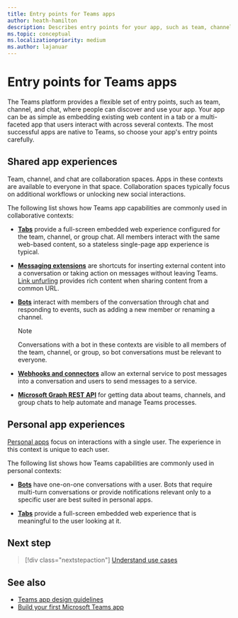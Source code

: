 ```yaml
---
title: Entry points for Teams apps
author: heath-hamilton
description: Describes entry points for your app, such as team, channel, and chat in personal and shared app experience
ms.topic: conceptual
ms.localizationpriority: medium
ms.author: lajanuar
---
```


# Entry points for Teams apps

The Teams platform provides a flexible set of entry points, such as team, channel, and chat, where people can discover and use your app. Your app can be as simple as embedding existing web content in a tab or a multi-faceted app that users interact with across several contexts.
The most successful apps are native to Teams, so choose your app's entry points carefully.

## Shared app experiences

Team, channel, and chat are collaboration spaces. Apps in these contexts are available to everyone in that space. Collaboration spaces typically focus on additional workflows or unlocking new social interactions.

The following list shows how Teams app capabilities are commonly used in collaborative contexts:

* [**Tabs**](~/tabs/what-are-tabs.md) provide a full-screen embedded web experience configured for the team, channel, or group chat. All members interact with the same web-based content, so a stateless single-page app experience is typical.  

* [**Messaging extensions**](~/messaging-extensions/what-are-messaging-extensions.md) are shortcuts for inserting external content into a conversation or taking action on messages without leaving Teams. [Link unfurling](~/messaging-extensions/how-to/link-unfurling.md) provides rich content when sharing content from a common URL.

* [**Bots**](~/bots/what-are-bots.md) interact with members of the conversation through chat and responding to events, such as adding a new member or renaming a channel.
   > [!NOTE]
   > Conversations with a bot in these contexts are visible to all members of the team, channel, or group, so bot conversations must be relevant to everyone.

* [**Webhooks and connectors**](~/webhooks-and-connectors/what-are-webhooks-and-connectors.md) allow an external service to post messages into a conversation and users to send messages to a service.

* [**Microsoft Graph REST API**](/graph/teams-concept-overview) for getting data about teams, channels, and group chats to help automate and manage Teams processes.

## Personal app experiences

[Personal apps](../concepts/design/personal-apps.md) focus on interactions with a single user. The experience in this context is unique to each user.

The following list shows how Teams capabilities are commonly used in personal contexts:

* [**Bots**](~/bots/what-are-bots.md) have one-on-one conversations with a user. Bots that require multi-turn conversations or provide notifications relevant only to a specific user are best suited in personal apps.

* [**Tabs**](~/tabs/what-are-tabs.md) provide a full-screen embedded web experience that is meaningful to the user looking at it.

## Next step

> [!div class="nextstepaction"]
> [Understand use cases](../concepts/design/understand-use-cases.md)

## See also

* [Teams app design guidelines](../concepts/design/design-teams-app-overview.md) <br>
* [Build your first Microsoft Teams app](../build-your-first-app/build-first-app-overview.md)
